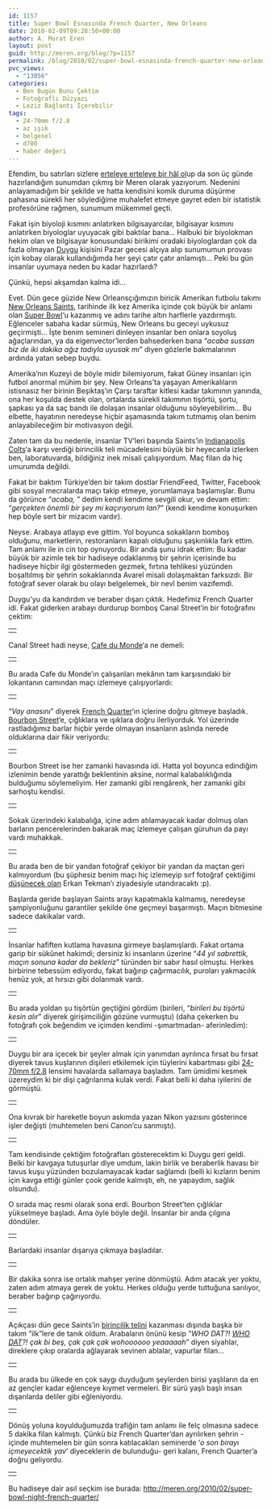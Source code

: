 ```yaml
---
id: 1157
title: Super Bowl Esnasında French Quarter, New Orleans
date: 2010-02-09T09:28:50+00:00
author: A. Murat Eren
layout: post
guid: http://meren.org/blog/?p=1157
permalink: /blog/2010/02/super-bowl-esnasinda-french-quarter-new-orleans/
pvc_views:
  - "13856"
categories:
  - Ben Bugün Bunu Çektim
  - Fotoğraflı Düzyazı
  - Leziz Bağlantı İçerebilir
tags:
  - 24-70mm f/2.8
  - az ışık
  - belgesel
  - d700
  - haber değeri
---
```

Efendim, bu satırları sizlere [erteleye erteleye bir hâl ol](http://meren.org/blog/2010/02/bir-procrastination-hikayesi-krew-du-vieux/)up da son üç günde hazırlandığım sunumdan çıkmış bir Meren olarak yazıyorum. Nedenini anlayamadığım bir şekilde ve hatta kendisini komik duruma düşürme pahasına sürekli her söylediğime muhalefet etmeye gayret eden bir istatistik profesörüne rağmen, sunumum mükemmel geçti.

Fakat işin biyoloji kısmını anlatırken bilgisayarcılar, bilgisayar kısmını anlatırken biyologlar uyuyacak gibi baktılar bana&#8230; Halbuki bir biyolokman hekim olan ve bilgisayar konusundaki birikimi oradaki biyologlardan çok da fazla olmayan [Duygu](http://www.biyolokum.com/) kişisini Pazar gecesi alçıya alıp sunumumun provası için kobay olarak kullandığımda her şeyi çatır çatır anlamıştı&#8230; Peki bu gün insanlar uyumaya neden bu kadar hazırlardı?

Çünkü, hepsi akşamdan kalma idi&#8230;

Evet. Dün gece güzide New Orleansçığımızın biricik Amerikan futbolu takımı [New Orleans Saints](http://en.wikipedia.org/wiki/New_Orleans_Saints), tarihinde ilk kez Amerika içinde çok büyük bir anlamı olan [Super Bowl](http://en.wikipedia.org/wiki/Super_bowl)&#8216;u kazanmış ve adını tarihe altın harflerle yazdırmıştı. Eğlenceler sabaha kadar sürmüş, New Orleans bu geceyi uykusuz geçirmişti&#8230; İşte benim semineri dinleyen insanlar ben onlara soyoluş ağaçlarından, ya da eigenvector&#8217;lerden bahsederken bana &#8220;_acaba sussan biz de iki dakika ağız tadıyla uyusak mı_&#8221; diyen gözlerle bakmalarının ardında yatan sebep buydu.

Amerika&#8217;nın Kuzeyi de böyle midir bilemiyorum, fakat Güney insanları için futbol anormal mühim bir şey. New Orleans&#8217;ta yaşayan Amerikalıların istisnasız her birinin Beşiktaş&#8217;ın Çarşı taraftar kitlesi kadar takımının yanında, ona her koşulda destek olan, ortalarda sürekli takımının tişörtü, şortu, şapkası ya da saç bandı ile dolaşan insanlar olduğunu söyleyebilirim&#8230; Bu elbette, hayatının neredeyse hiçbir aşamasında takım tutmamış olan benim anlayabileceğim bir motivasyon değil.

Zaten tam da bu nedenle, insanlar TV&#8217;leri başında Saints&#8217;in [Indianapolis Colts](http://en.wikipedia.org/wiki/Indianapolis_Colts)&#8216;a karşı verdiği birincilik teli mücadelesini büyük bir heyecanla izlerken ben, laboratuvarda, bildiğiniz inek misali çalışıyordum. Maç filan da hiç umurumda değildi.

Fakat bir baktım Türkiye&#8217;den bir takım dostlar FriendFeed, Twitter, Facebook gibi sosyal mecralarda maçı takip etmeye, yorumlamaya başlamışlar. Bunu da görünce &#8220;_acaba,_ &#8221; dedim kendi kendime sevgili okur, ve devam ettim: &#8220;_gerçekten önemli bir şey mi kaçırıyorum lan?_&#8221; (kendi kendime konuşurken hep böyle sert bir mizacım vardır).

Neyse. Arabaya atlayıp eve gittim. Yol boyunca sokakların bomboş olduğunu, marketlerin, restoranların kapalı olduğunu şaşkınlıkla fark ettim. Tam anlamı ile in cin top oynuyordu. Bir anda şunu idrak ettim: Bu kadar büyük bir azimle tek bir hadiseye odaklanmış bir şehrin içerisinde bu hadiseye hiçbir ilgi göstermeden gezmek, fırtına tehlikesi yüzünden boşaltılmış bir şehrin sokaklarında Avarel misali dolaşmaktan farksızdı. Bir fotoğraf sever olarak bu olayı belgelemek, bir nevî benim vazifemdi.

Duygu&#8217;yu da kandırdım ve beraber dışarı çıktık. Hedefimiz French Quarter idi. Fakat giderken arabayı durdurup bomboş Canal Street&#8217;in bir fotoğrafını çektim:

<table border="0" width="100%">
  <tr>
    <td align="center">
      <img src="{{ site.baseurl }}/images/super-bowl-esnasinda-french-quarter-new-orleans-superbowl-neworleans-01.jpg" alt="" />
    </td>
  </tr>
</table>

Canal Street hadi neyse, [Cafe du Monde](http://en.wikipedia.org/wiki/Cafe_du_monde)&#8216;a ne demeli:

<table border="0" width="100%">
  <tr>
    <td align="center">
      <img src="{{ site.baseurl }}/images/super-bowl-esnasinda-french-quarter-new-orleans-superbowl-neworleans-03.jpg" alt="" />
    </td>
  </tr>
</table>

Bu arada Cafe du Monde&#8217;ın çalışanları mekânın tam karşısındaki bir lokantanın camından maçı izlemeye çalışıyorlardı:

<table border="0" width="100%">
  <tr>
    <td align="center">
      <img src="{{ site.baseurl }}/images/super-bowl-esnasinda-french-quarter-new-orleans-superbowl-neworleans-04.jpg" alt="" />
    </td>
  </tr>
</table>

&#8220;_Vay anasını_&#8221; diyerek [French Quarter](http://en.wikipedia.org/wiki/French_Quarter)&#8216;ın içlerine doğru gitmeye başladık. [Bourbon Street](http://www.youtube.com/watch?v=5yO_P0ZmuBc)&#8216;e, çığlıklara ve ışıklara doğru ilerliyorduk. Yol üzerinde rastladığımız barlar hiçbir yerde olmayan insanların aslında nerede olduklarına dair fikir veriyordu:

<table border="0" width="100%">
  <tr>
    <td align="center">
      <img src="{{ site.baseurl }}/images/super-bowl-esnasinda-french-quarter-new-orleans-superbowl-neworleans-06.jpg" alt="" />
    </td>
  </tr>
</table>

Bourbon Street ise her zamanki havasında idi. Hatta yol boyunca edindiğim izlenimin bende yarattığı beklentinin aksine, normal kalabalıklığında bulduğumu söylemeliyim. Her zamanki gibi rengârenk, her zamanki gibi sarhoştu kendisi.

<table border="0" width="100%">
  <tr>
    <td align="center">
      <img src="{{ site.baseurl }}/images/super-bowl-esnasinda-french-quarter-new-orleans-superbowl-neworleans-09.jpg" alt="" />
    </td>
  </tr>
</table>

Sokak üzerindeki kalabalığa, içine adım atılamayacak kadar dolmuş olan barların pencerelerinden bakarak maç izlemeye çalışan güruhun da payı vardı muhakkak.

<table border="0" width="100%">
  <tr>
    <td align="center">
      <img src="{{ site.baseurl }}/images/super-bowl-esnasinda-french-quarter-new-orleans-superbowl-neworleans-10.jpg" alt="" />
    </td>
  </tr>
</table>

Bu arada ben de bir yandan fotoğraf çekiyor bir yandan da maçtan geri kalmıyordum (bu şüphesiz benim maçı hiç izlemeyip sırf fotoğraf çektiğimi [düşünecek olan](http://twitter.com/erkantekman/status/8795678280) Erkan Tekman&#8217;ı ziyadesiyle utandıracaktı :p).

Başlarda geride başlayan Saints arayı kapatmakla kalmamış, neredeyse şampiyonluğunu garantiler şekilde öne geçmeyi başarmıştı. Maçın bitmesine sadece dakikalar vardı.

<table border="0" width="100%">
  <tr>
    <td align="center">
      <img src="{{ site.baseurl }}/images/super-bowl-esnasinda-french-quarter-new-orleans-superbowl-neworleans-12.jpg" alt="" />
    </td>
  </tr>
</table>

İnsanlar hafiften kutlama havasına girmeye başlamışlardı. Fakat ortama garip bir sükûnet hakimdi; dersiniz ki insanların üzerine &#8220;_44 yıl sabrettik, maçın sonuna kadar da bekleriz_&#8221; türünden bir sabır hasıl olmuştu. Herkes birbirine tebessüm ediyordu, fakat bağırıp çağırmacılık, puroları yakmacılık henüz yok, at hırsızı gibi dolanmak vardı.

<table border="0" width="100%">
  <tr>
    <td align="center">
      <img src="{{ site.baseurl }}/images/super-bowl-esnasinda-french-quarter-new-orleans-superbowl-neworleans-13.jpg" alt="" />
    </td>
  </tr>
</table>

Bu arada yoldan şu tişörtün geçtiğini gördüm (birileri, &#8220;_birileri bu tişörtü kesin alır_&#8221; diyerek girişimciliğin gözüne vurmuştu) (daha çekerken bu fotoğrafı çok beğendim ve içimden kendimi -şımartmadan- aferinledim):

<table border="0" width="100%">
  <tr>
    <td align="center">
      <img src="{{ site.baseurl }}/images/super-bowl-esnasinda-french-quarter-new-orleans-superbowl-neworleans-14.jpg" alt="" />
    </td>
  </tr>
</table>

Duygu bir ara içecek bir şeyler almak için yanımdan ayrılınca fırsat bu fırsat diyerek tavus kuşlarının dişileri etkilemek için tüylerini kabartması gibi [24-70mm f/2.8](http://meren.org/blog/2010/01/nikon-24-70mm-f2-8-lens/) lensimi havalarda sallamaya başladım. Tam ümidimi kesmek üzereydim ki bir dişi çağrılarıma kulak verdi. Fakat belli ki daha iyilerini de görmüştü.

<table border="0" width="100%">
  <tr>
    <td align="center">
      <img src="{{ site.baseurl }}/images/super-bowl-esnasinda-french-quarter-new-orleans-superbowl-neworleans-15.jpg" alt="" />
    </td>
  </tr>
</table>

Ona kıvrak bir hareketle boyun askımda yazan Nikon yazısını gösterince işler değişti (muhtemelen beni Canon&#8217;cu sanmıştı).

<table border="0" width="100%">
  <tr>
    <td align="center">
      <img src="{{ site.baseurl }}/images/super-bowl-esnasinda-french-quarter-new-orleans-superbowl-neworleans-16.jpg" alt="" />
    </td>
  </tr>
</table>

Tam kendisinde çektiğim fotoğrafları gösterecektim ki Duygu geri geldi. Belki bir kavgaya tutuşurlar diye umdum, lakin birlik ve beraberlik havası bir tavus kuşu yüzünden bozulamayacak kadar sağlamdı (belli ki kızların benim için kavga ettiği günler çook geride kalmıştı, eh, ne yapaydım, sağlık olsundu).

O sırada maç resmi olarak sona erdi. Bourbon Street&#8217;ten çığlıklar yükselmeye başladı. Ama öyle böyle değil. İnsanlar bir anda çılgına döndüler.

<table border="0" width="100%">
  <tr>
    <td align="center">
      <img src="{{ site.baseurl }}/images/super-bowl-esnasinda-french-quarter-new-orleans-superbowl-neworleans-18.jpg" alt="" />
    </td>
  </tr>
</table>

Barlardaki insanlar dışarıya çıkmaya başladılar.

<table border="0" width="100%">
  <tr>
    <td align="center">
      <img src="{{ site.baseurl }}/images/super-bowl-esnasinda-french-quarter-new-orleans-superbowl-neworleans-23.jpg" alt="" />
    </td>
  </tr>
</table>

Bir dakika sonra ise ortalık mahşer yerine dönmüştü. Adım atacak yer yoktu, zaten adım atmaya gerek de yoktu. Herkes olduğu yerde tuttuğuna sarılıyor, beraber bağırıp çağırıyordu.

<table border="0" width="100%">
  <tr>
    <td align="center">
      <img src="{{ site.baseurl }}/images/super-bowl-esnasinda-french-quarter-new-orleans-superbowl-neworleans-24.jpg" alt="" />
    </td>
  </tr>
</table>

Açıkçası dün gece Saints&#8217;in [birincilik telini](http://sozluk.sourtimes.org/show.asp?t=birincilik+teli) kazanması dışında başka bir takım &#8220;ilk&#8221;lere de tanık oldum. Arabaların önünü kesip &#8220;_WHO DAT?! [WHO DAT](http://en.wikipedia.org/wiki/Who_Dat%3F)?! çak bi beş, çak çak çak wohoooooo yeaaaaah_&#8221; diyen siyahlar, direklere çıkıp oralarda ağlayarak sevinen ablalar, vapurlar filan&#8230;

<table border="0" width="100%">
  <tr>
    <td align="center">
      <img src="{{ site.baseurl }}/images/super-bowl-esnasinda-french-quarter-new-orleans-superbowl-neworleans-25.jpg" alt="" />
    </td>
  </tr>
</table>

Bu arada bu ülkede en çok saygı duyduğum şeylerden birisi yaşlıların da en az gençler kadar eğlenceye kıymet vermeleri. Bir sürü yaşlı başlı insan dışarılarda deliler gibi eğleniyordu.

<table border="0" width="100%">
  <tr>
    <td align="center">
      <img src="{{ site.baseurl }}/images/super-bowl-esnasinda-french-quarter-new-orleans-superbowl-neworleans-29.jpg" alt="" />
    </td>
  </tr>
</table>

Dönüş yoluna koyulduğumuzda trafiğin tam anlamı ile felç olmasına sadece 5 dakika filan kalmıştı. Çünkü biz French Quarter&#8217;dan ayrılırken şehrin -içinde muhtemelen bir gün sonra katılacakları seminerde &#8216;_o son birayı içmeyecektik yav_&#8216; diyeceklerin de bulunduğu- geri kalanı, French Quarter&#8217;a doğru geliyordu.

<table border="0" width="100%">
  <tr>
    <td align="center">
      <img src="{{ site.baseurl }}/images/super-bowl-esnasinda-french-quarter-new-orleans-superbowl-neworleans-31.jpg" alt="" />
    </td>
  </tr>
</table>

Bu hadiseye dair asıl seçkim ise burada: <http://meren.org/2010/02/super-bowl-night-french-quarter/>
